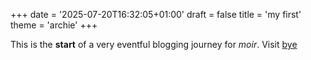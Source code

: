 +++
date = '2025-07-20T16:32:05+01:00'
draft = false
title = 'my first'
theme = 'archie'
+++

This is the **start** of a very eventful blogging journey for _moir_.
Visit [bye](https://google.com)
